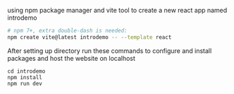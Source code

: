 using npm package manager and vite tool to create a new react app named introdemo
```bash
# npm 7+, extra double-dash is needed:
npm create vite@latest introdemo -- --template react

```

After setting up directory run these commands to configure and install packages and host the website on localhost
```
cd introdemo
npm install
npm run dev
```

